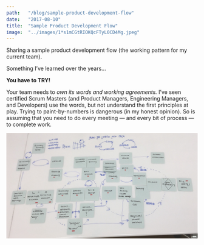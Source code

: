 ```yaml
---
path:	"/blog/sample-product-development-flow"
date:	"2017-08-10"
title:	"Sample Product Development Flow"
image:	"../images/1*s1mCGtRIOKQcFTyL0CD4Mg.jpeg"
---
```


Sharing a sample product development flow (the working pattern for my current team).

Something I’ve learned over the years…

**You have to TRY!**

Your team needs to *own its words and working agreements.* I’ve seen certified Scrum Masters (and Product Managers, Engineering Managers, and Developers) use the words, but not understand the first principles at play. Trying to paint-by-numbers is dangerous (in my honest opinion). So is assuming that you need to do every meeting — and every bit of process — to complete work.

![](../images/1*s1mCGtRIOKQcFTyL0CD4Mg.jpeg)